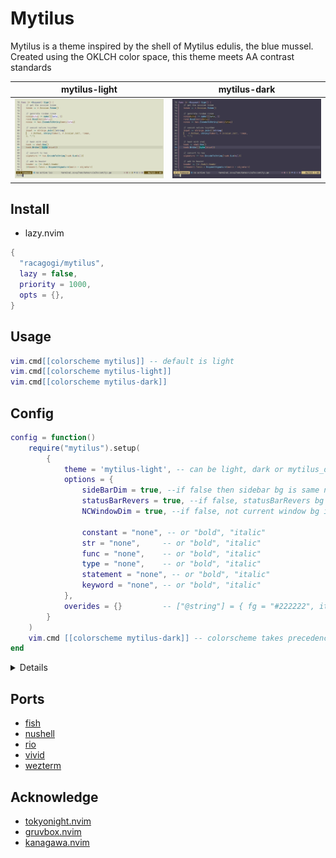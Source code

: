 # Mytilus

Mytilus is a theme inspired by the shell of Mytilus edulis, the blue mussel.
Created using the OKLCH color space,
this theme meets AA contrast standards

|mytilus-light|mytilus-dark|
|---|---|
|![mytilus-light](./asset/mytilus-light.png)|![mytilus-dark](./asset/mytilus-dark.png)|

## Install
		
- lazy.nvim

```lua
{
  "racagogi/mytilus",
  lazy = false,
  priority = 1000,
  opts = {},
}
```
## Usage
		
```lua
vim.cmd[[colorscheme mytilus]] -- default is light
vim.cmd[[colorscheme mytilus-light]]
vim.cmd[[colorscheme mytilus-dark]]
```

## Config	
			
```lua
config = function()
	require("mytilus").setup(
		{
			theme = 'mytilus-light', -- can be light, dark or mytilus_dark
			options = {
				sideBarDim = true, --if false then sidebar bg is same normal
				statusBarRevers = true, --if false, statusBarRevers bg is d2_black,
				NCWindowDim = true, --if false, not current window bg is same normal

				constant = "none", -- or "bold", "italic"
				str = "none",     -- or "bold", "italic"
				func = "none",    -- or "bold", "italic"
				type = "none",    -- or "bold", "italic"
				statement = "none", -- or "bold", "italic"
				keyword = "none", -- or "bold", "italic"
			},
			overides = {}         -- ["@string"] = { fg = "#222222", italic = true },
		}
	)
	vim.cmd [[colorscheme mytilus-dark]] -- colorscheme takes precedence over theme
end
```
<details>

## light colors

| | hex | rgb | OKlab |
|---|---|---|---|
| d0_black | #39363F | [0.222, 0.213, 0.247] | [0.34, 0.007, -0.013] | [0.34, 0.015, 297.5] |
| d0_white | #383930 | [0.219, 0.223, 0.188] | [0.34, -0.006, 0.014] | [0.34, 0.015, 112.5] |
| d1_black | #403E47 | [0.253, 0.244, 0.278] | [0.37, 0.007, -0.013] | [0.37, 0.015, 297.5] |
| d1_white | #404138 | [0.249, 0.254, 0.218] | [0.37, -0.006, 0.014] | [0.37, 0.015, 112.5] |
| d2_black | #48464F | [0.284, 0.275, 0.31] | [0.4, 0.007, -0.013] | [0.4, 0.015, 297.5] |
| d2_white | #48493F | [0.281, 0.285, 0.249] | [0.4, -0.006, 0.014] | [0.4, 0.015, 112.5] |
| d3_black | #504E57 | [0.316, 0.307, 0.342] | [0.43, 0.007, -0.013] | [0.43, 0.015, 297.5] |
| d3_white | #505147 | [0.312, 0.317, 0.28] | [0.43, -0.006, 0.014] | [0.43, 0.015, 112.5] |
| d1_red | #5A3336 | [0.351, 0.2, 0.213] | [0.37, 0.054, 0.014] | [0.37, 0.056, 14.327] |
| d1_orange | #5A3619 | [0.354, 0.211, 0.097] | [0.37, 0.037, 0.056] | [0.37, 0.067, 56.904] |
| d1_yellow | #4C3F03 | [0.3, 0.245, 0.011] | [0.37, -0.006, 0.074] | [0.37, 0.074, 94.444] |
| d1_chartreuse | #32471A | [0.196, 0.28, 0.103] | [0.37, -0.048, 0.056] | [0.37, 0.074, 130.556] |
| d1_green | #0F4B39 | [0.06, 0.294, 0.223] | [0.37, -0.066, 0.014] | [0.37, 0.067, 168.096] |
| d1_cyan | #124850 | [0.07, 0.281, 0.315] | [0.37, -0.048, -0.029] | [0.37, 0.056, 210.673] |
| d1_blue | #334059 | [0.199, 0.25, 0.347] | [0.37, -0.006, -0.046] | [0.37, 0.046, 262.909] |
| d1_purple | #4B374E | [0.296, 0.218, 0.307] | [0.37, 0.037, -0.029] | [0.37, 0.046, 322.091] |
| d3_red | #6F4046 | [0.436, 0.251, 0.274] | [0.43, 0.064, 0.014] | [0.43, 0.066, 12.17] |
| d3_orange | #704423 | [0.439, 0.265, 0.136] | [0.43, 0.044, 0.063] | [0.43, 0.077, 55.369] |
| d3_yellow | #5F4E09 | [0.373, 0.307, 0.034] | [0.43, -0.006, 0.084] | [0.43, 0.084, 93.916] |
| d3_chartreuse | #3F5925 | [0.247, 0.349, 0.144] | [0.43, -0.055, 0.063] | [0.43, 0.084, 131.084] |
| d3_green | #155D49 | [0.083, 0.365, 0.286] | [0.43, -0.076, 0.014] | [0.43, 0.077, 169.631] |
| d3_cyan | #185965 | [0.095, 0.349, 0.397] | [0.43, -0.055, -0.036] | [0.43, 0.066, 212.83] |
| d3_blue | #404F6F | [0.251, 0.312, 0.436] | [0.43, -0.006, -0.056] | [0.43, 0.056, 264.162] |
| d3_purple | #5E4663 | [0.369, 0.273, 0.387] | [0.43, 0.044, -0.036] | [0.43, 0.056, 320.838] |
| v0_black | #F6F3FE | [0.965, 0.954, 0.997] | [0.97, 0.007, -0.013] | [0.97, 0.015, 297.5] |
| v0_white | #F5F6EB | [0.961, 0.966, 0.921] | [0.97, -0.006, 0.014] | [0.97, 0.015, 112.5] |
| v1_black | #E9E6F1 | [0.912, 0.902, 0.945] | [0.93, 0.007, -0.013] | [0.93, 0.015, 297.5] |
| v1_white | #E8E9DE | [0.908, 0.914, 0.87] | [0.93, -0.006, 0.014] | [0.93, 0.015, 112.5] |
| v2_black | #DCD9E4 | [0.861, 0.85, 0.893] | [0.89, 0.007, -0.013] | [0.89, 0.015, 297.5] |
| v2_white | #DBDCD1 | [0.857, 0.862, 0.819] | [0.89, -0.006, 0.014] | [0.89, 0.015, 112.5] |
| v3_black | #CFCCD7 | [0.81, 0.799, 0.841] | [0.85, 0.007, -0.013] | [0.85, 0.015, 297.5] |
| v3_white | #CECFC4 | [0.806, 0.811, 0.768] | [0.85, -0.006, 0.014] | [0.85, 0.015, 112.5] |
| v2_red | #FECCCF | [0.995, 0.801, 0.813] | [0.89, 0.054, 0.014] | [0.89, 0.056, 14.327] |
| v2_orange | #FED0B0 | [0.996, 0.817, 0.69] | [0.89, 0.037, 0.056] | [0.89, 0.067, 56.904] |
| v2_yellow | #EADBA3 | [0.919, 0.858, 0.639] | [0.89, -0.006, 0.074] | [0.89, 0.074, 94.444] |
| v2_chartreuse | #CAE5B2 | [0.793, 0.899, 0.698] | [0.89, -0.048, 0.056] | [0.89, 0.074, 130.556] |
| v2_green | #B0EAD2 | [0.689, 0.916, 0.825] | [0.89, -0.066, 0.014] | [0.89, 0.067, 168.096] |
| v2_cyan | #B0E5F0 | [0.692, 0.9, 0.94] | [0.89, -0.048, -0.029] | [0.89, 0.056, 210.673] |
| v2_blue | #CBDBFA | [0.795, 0.86, 0.982] | [0.89, -0.006, -0.046] | [0.89, 0.046, 262.909] |
| v2_purple | #EAD1ED | [0.917, 0.82, 0.931] | [0.89, 0.037, -0.029] | [0.89, 0.046, 322.091] |


### contrast

| | v0_black | v0_white | v1_black | v1_white | v2_black | v2_white |
|---|---|---|---|---|---|---|
| d0_black | AAA | AAA | AAA | AAA | AAA | AAA |
| d0_white | AAA | AAA | AAA | AAA | AAA | AAA |
| d1_black | AAA | AAA | AAA | AAA | AAA | AAA |
| d1_white | AAA | AAA | AAA | AAA | AAA | AAA |
| d2_black | AAA | AAA | AAA | AAA | AA | AA |
| d2_white | AAA | AAA | AAA | AAA | AA | AA |
| d3_black | AAA | AAA | AA | AA | AA | AA |
| d3_white | AAA | AAA | AA | AA | AA | AA |
| d1_red | AAA | AAA | AAA | AAA | AAA | AAA |
| d1_orange | AAA | AAA | AAA | AAA | AAA | AAA |
| d1_yellow | AAA | AAA | AAA | AAA | AAA | AAA |
| d1_chartreuse | AAA | AAA | AAA | AAA | AAA | AAA |
| d1_green | AAA | AAA | AAA | AAA | AAA | AAA |
| d1_cyan | AAA | AAA | AAA | AAA | AAA | AAA |
| d1_blue | AAA | AAA | AAA | AAA | AAA | AAA |
| d1_purple | AAA | AAA | AAA | AAA | AAA | AAA |
| d3_red | AAA | AAA | AA | AA | AA | AA |
| d3_orange | AAA | AAA | AA | AA | AA | AA |
| d3_yellow | AAA | AAA | AA | AA | AA | AA |
| d3_chartreuse | AAA | AAA | AA | AA | AA | AA |
| d3_green | AAA | AAA | AA | AA | AA | AA |
| d3_cyan | AAA | AAA | AA | AA | AA | AA |
| d3_blue | AAA | AAA | AA | AA | AA | AA |
| d3_purple | AAA | AAA | AA | AA | AA | AA |


| | v3_black | v3_white | v2_red | v2_orange | v2_yellow | v2_chartreuse | v2_green | v2_cyan | v2_blue | v2_purple |
|---|---|---|---|---|---|---|---|---|---|---|
| d0_black | AAA | AAA | AAA | AAA | AAA | AAA | AAA | AAA | AAA | AAA |
| d0_white | AAA | AAA | AAA | AAA | AAA | AAA | AAA | AAA | AAA | AAA |
| d1_black | AA | AA | AAA | AAA | AAA | AAA | AAA | AAA | AAA | AAA |
| d1_white | AA | AA | AAA | AAA | AAA | AAA | AAA | AAA | AAA | AAA |
| d2_black | AA | AA | AA | AA | AA | AA | AA | AA | AA | AA |
| d2_white | AA | AA | AA | AA | AA | AA | AA | AA | AA | AA |
| d3_black | AA | AA | AA | AA | AA | AA | AA | AA | AA | AA |
| d3_white | AA | AA | AA | AA | AA | AA | AA | AA | AA | AA |
| d1_red | AA | AA | AAA | AAA | AAA | AAA | AAA | AAA | AAA | AAA |
| d1_orange | AA | AA | AAA | AAA | AAA | AAA | AAA | AAA | AAA | AAA |
| d1_yellow | AA | AA | AAA | AAA | AAA | AAA | AAA | AAA | AAA | AAA |
| d1_chartreuse | AA | AA | AAA | AAA | AAA | AAA | AAA | AAA | AAA | AAA |
| d1_green | AA | AA | AAA | AAA | AAA | AAA | AAA | AAA | AAA | AAA |
| d1_cyan | AA | AA | AAA | AAA | AAA | AAA | AAA | AAA | AAA | AAA |
| d1_blue | AA | AA | AAA | AAA | AAA | AAA | AAA | AAA | AAA | AAA |
| d1_purple | AA | AA | AAA | AAA | AAA | AAA | AAA | AAA | AAA | AAA |
| d3_red | AA | AA | AA | AA | AA | AA | AA | AA | AA | AA |
| d3_orange | AA | AA | AA | AA | AA | AA | AA | AA | AA | AA |
| d3_yellow | AA | AA | AA | AA | AA | AA | AA | AA | AA | AA |
| d3_chartreuse | AA | AA | AA | AA | AA | AA | AA | AA | AA | AA |
| d3_green | AA | AA | AA | AA | AA | AA | AA | AA | AA | AA |
| d3_cyan | AA | AA | AA | AA | AA | AA | AA | AA | AA | AA |
| d3_blue | AA | AA | AA | AA | AA | AA | AA | AA | AA | AA |
| d3_purple | AA | AA | AA | AA | AA | AA | AA | AA | AA | AA |


## dark colors

| | hex | rgb | OKlab |
|---|---|---|---|
| d0_black | #E5E3EE | [0.9, 0.889, 0.931] | [0.92, 0.007, -0.013] | [0.92, 0.015, 297.5] |
| d0_white | #E4E6DB | [0.896, 0.901, 0.857] | [0.92, -0.006, 0.014] | [0.92, 0.015, 112.5] |
| d1_black | #DCD9E4 | [0.861, 0.85, 0.893] | [0.89, 0.007, -0.013] | [0.89, 0.015, 297.5] |
| d1_white | #DBDCD1 | [0.857, 0.862, 0.819] | [0.89, -0.006, 0.014] | [0.89, 0.015, 112.5] |
| d2_black | #D2CFDA | [0.823, 0.812, 0.854] | [0.86, 0.007, -0.013] | [0.86, 0.015, 297.5] |
| d2_white | #D1D2C7 | [0.819, 0.824, 0.781] | [0.86, -0.006, 0.014] | [0.86, 0.015, 112.5] |
| d3_black | #C8C5D0 | [0.785, 0.774, 0.816] | [0.83, 0.007, -0.013] | [0.83, 0.015, 297.5] |
| d3_white | #C7C8BD | [0.781, 0.786, 0.743] | [0.83, -0.006, 0.014] | [0.83, 0.015, 112.5] |
| d1_red | #FECCCF | [0.995, 0.801, 0.813] | [0.89, 0.054, 0.014] | [0.89, 0.056, 14.327] |
| d1_orange | #FED0B0 | [0.996, 0.817, 0.69] | [0.89, 0.037, 0.056] | [0.89, 0.067, 56.904] |
| d1_yellow | #EADBA3 | [0.919, 0.858, 0.639] | [0.89, -0.006, 0.074] | [0.89, 0.074, 94.444] |
| d1_chartreuse | #CAE5B2 | [0.793, 0.899, 0.698] | [0.89, -0.048, 0.056] | [0.89, 0.074, 130.556] |
| d1_green | #B0EAD2 | [0.689, 0.916, 0.825] | [0.89, -0.066, 0.014] | [0.89, 0.067, 168.096] |
| d1_cyan | #B0E5F0 | [0.692, 0.9, 0.94] | [0.89, -0.048, -0.029] | [0.89, 0.056, 210.673] |
| d1_blue | #CBDBFA | [0.795, 0.86, 0.982] | [0.89, -0.006, -0.046] | [0.89, 0.046, 262.909] |
| d1_purple | #EAD1ED | [0.917, 0.82, 0.931] | [0.89, 0.037, -0.029] | [0.89, 0.046, 322.091] |
| d3_red | #EFB6BC | [0.936, 0.715, 0.736] | [0.83, 0.064, 0.014] | [0.83, 0.066, 12.17] |
| d3_orange | #EFBB97 | [0.938, 0.732, 0.594] | [0.83, 0.044, 0.063] | [0.83, 0.077, 55.369] |
| d3_yellow | #D9C788 | [0.852, 0.78, 0.532] | [0.83, -0.006, 0.084] | [0.83, 0.084, 93.916] |
| d3_chartreuse | #B4D39A | [0.707, 0.828, 0.603] | [0.83, -0.055, 0.063] | [0.83, 0.084, 131.084] |
| d3_green | #94D8BF | [0.581, 0.847, 0.75] | [0.83, -0.076, 0.014] | [0.83, 0.077, 169.631] |
| d3_cyan | #95D3E1 | [0.585, 0.828, 0.881] | [0.83, -0.055, -0.036] | [0.83, 0.066, 212.83] |
| d3_blue | #B5C8ED | [0.71, 0.783, 0.929] | [0.83, -0.006, -0.056] | [0.83, 0.056, 264.162] |
| d3_purple | #D9BCDE | [0.85, 0.737, 0.871] | [0.83, 0.044, -0.036] | [0.83, 0.056, 320.838] |
| v0_black | #2C2A32 | [0.173, 0.164, 0.196] | [0.29, 0.007, -0.013] | [0.29, 0.015, 297.5] |
| v0_white | #2B2C24 | [0.17, 0.173, 0.14] | [0.29, -0.006, 0.014] | [0.29, 0.015, 112.5] |
| v1_black | #36343C | [0.212, 0.203, 0.236] | [0.33, 0.007, -0.013] | [0.33, 0.015, 297.5] |
| v1_white | #35362E | [0.209, 0.213, 0.178] | [0.33, -0.006, 0.014] | [0.33, 0.015, 112.5] |
| v2_black | #403E47 | [0.253, 0.244, 0.278] | [0.37, 0.007, -0.013] | [0.37, 0.015, 297.5] |
| v2_white | #404138 | [0.249, 0.254, 0.218] | [0.37, -0.006, 0.014] | [0.37, 0.015, 112.5] |
| v3_black | #4B4952 | [0.294, 0.285, 0.32] | [0.41, 0.007, -0.013] | [0.41, 0.015, 297.5] |
| v3_white | #4A4B42 | [0.291, 0.295, 0.259] | [0.41, -0.006, 0.014] | [0.41, 0.015, 112.5] |
| v2_red | #5A3336 | [0.351, 0.2, 0.213] | [0.37, 0.054, 0.014] | [0.37, 0.056, 14.327] |
| v2_orange | #5A3619 | [0.354, 0.211, 0.097] | [0.37, 0.037, 0.056] | [0.37, 0.067, 56.904] |
| v2_yellow | #4C3F03 | [0.3, 0.245, 0.011] | [0.37, -0.006, 0.074] | [0.37, 0.074, 94.444] |
| v2_chartreuse | #32471A | [0.196, 0.28, 0.103] | [0.37, -0.048, 0.056] | [0.37, 0.074, 130.556] |
| v2_green | #0F4B39 | [0.06, 0.294, 0.223] | [0.37, -0.066, 0.014] | [0.37, 0.067, 168.096] |
| v2_cyan | #124850 | [0.07, 0.281, 0.315] | [0.37, -0.048, -0.029] | [0.37, 0.056, 210.673] |
| v2_blue | #334059 | [0.199, 0.25, 0.347] | [0.37, -0.006, -0.046] | [0.37, 0.046, 262.909] |
| v2_purple | #4B374E | [0.296, 0.218, 0.307] | [0.37, 0.037, -0.029] | [0.37, 0.046, 322.091] |


### contrast

| | v0_black | v0_white | v1_black | v1_white | v2_black | v2_white |
|---|---|---|---|---|---|---|
| d0_black | AAA | AAA | AAA | AAA | AAA | AAA |
| d0_white | AAA | AAA | AAA | AAA | AAA | AAA |
| d1_black | AAA | AAA | AAA | AAA | AAA | AAA |
| d1_white | AAA | AAA | AAA | AAA | AAA | AAA |
| d2_black | AAA | AAA | AAA | AAA | AA | AA |
| d2_white | AAA | AAA | AAA | AAA | AA | AA |
| d3_black | AAA | AAA | AAA | AAA | AA | AA |
| d3_white | AAA | AAA | AAA | AAA | AA | AA |
| d1_red | AAA | AAA | AAA | AAA | AAA | AAA |
| d1_orange | AAA | AAA | AAA | AAA | AAA | AAA |
| d1_yellow | AAA | AAA | AAA | AAA | AAA | AAA |
| d1_chartreuse | AAA | AAA | AAA | AAA | AAA | AAA |
| d1_green | AAA | AAA | AAA | AAA | AAA | AAA |
| d1_cyan | AAA | AAA | AAA | AAA | AAA | AAA |
| d1_blue | AAA | AAA | AAA | AAA | AAA | AAA |
| d1_purple | AAA | AAA | AAA | AAA | AAA | AAA |
| d3_red | AAA | AAA | AAA | AAA | AA | AA |
| d3_orange | AAA | AAA | AAA | AAA | AA | AA |
| d3_yellow | AAA | AAA | AAA | AAA | AA | AA |
| d3_chartreuse | AAA | AAA | AAA | AAA | AA | AA |
| d3_green | AAA | AAA | AAA | AAA | AA | AA |
| d3_cyan | AAA | AAA | AAA | AAA | AA | AA |
| d3_blue | AAA | AAA | AAA | AAA | AA | AA |
| d3_purple | AAA | AAA | AAA | AAA | AA | AA |


| | v3_black | v3_white | v2_red | v2_orange | v2_yellow | v2_chartreuse | v2_green | v2_cyan | v2_blue | v2_purple |
|---|---|---|---|---|---|---|---|---|---|---|
| d0_black | AA | AA | AAA | AAA | AAA | AAA | AAA | AAA | AAA | AAA |
| d0_white | AAA | AA | AAA | AAA | AAA | AAA | AAA | AAA | AAA | AAA |
| d1_black | AA | AA | AAA | AAA | AAA | AAA | AAA | AAA | AAA | AAA |
| d1_white | AA | AA | AAA | AAA | AAA | AAA | AAA | AAA | AAA | AAA |
| d2_black | AA | AA | AA | AA | AA | AA | AA | AA | AA | AA |
| d2_white | AA | AA | AAA | AA | AA | AA | AA | AA | AA | AA |
| d3_black | AA | AA | AA | AA | AA | AA | AA | AA | AA | AA |
| d3_white | AA | AA | AA | AA | AA | AA | AA | AA | AA | AA |
| d1_red | AA | AA | AAA | AAA | AAA | AAA | AAA | AAA | AAA | AAA |
| d1_orange | AA | AA | AAA | AAA | AAA | AAA | AAA | AAA | AAA | AAA |
| d1_yellow | AA | AA | AAA | AAA | AAA | AAA | AAA | AAA | AAA | AAA |
| d1_chartreuse | AA | AA | AAA | AAA | AAA | AAA | AAA | AAA | AAA | AAA |
| d1_green | AA | AA | AAA | AAA | AAA | AAA | AAA | AAA | AAA | AAA |
| d1_cyan | AA | AA | AAA | AAA | AAA | AAA | AAA | AAA | AAA | AAA |
| d1_blue | AA | AA | AAA | AAA | AAA | AAA | AAA | AAA | AAA | AAA |
| d1_purple | AA | AA | AAA | AAA | AAA | AAA | AAA | AAA | AAA | AAA |
| d3_red | AA | AA | AA | AA | AA | AA | AA | AA | AA | AA |
| d3_orange | AA | AA | AA | AA | AA | AA | AA | AA | AA | AA |
| d3_yellow | AA | AA | AA | AA | AA | AA | AA | AA | AA | AA |
| d3_chartreuse | AA | AA | AA | AA | AA | AA | AA | AA | AA | AA |
| d3_green | AA | AA | AA | AA | AA | AA | AA | AA | AA | AA |
| d3_cyan | AA | AA | AA | AA | AA | AA | AA | AA | AA | AA |
| d3_blue | AA | AA | AA | AA | AA | AA | AA | AA | AA | AA |
| d3_purple | AA | AA | AA | AA | AA | AA | AA | AA | AA | AA |



</details>
	
## Ports

- [fish](./themes/fish)
- [nushell](./themes/nu)
- [rio](./themes/rio)
- [vivid](./themes/vivid)
- [wezterm](./themes/wezterm)

## Acknowledge

- [tokyonight.nvim](https://github.com/folke/tokyonight.nvim)
- [gruvbox.nvim](https://github.com/ellisonleao/gruvbox.nvim)
- [kanagawa.nvim](https://github.com/rebelot/kanagawa.nvim)
